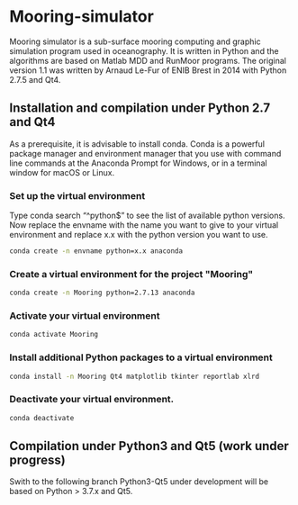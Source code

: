 # Mooring-simulator

Mooring simulator is a sub-surface mooring computing  and graphic simulation program used in oceanography.
It is written in Python and the algorithms are based on Matlab MDD and RunMoor programs.
The original version 1.1 was written by Arnaud Le-Fur of ENIB Brest in 2014 with Python 2.7.5 and Qt4.

## Installation and compilation under Python 2.7 and Qt4

As a prerequisite, it is advisable to install conda.
Conda is a powerful package manager and environment manager that you use with command line commands at the Anaconda Prompt for Windows, or in a terminal window for macOS or Linux.

### Set up the virtual environment

Type conda search “^python$”  to see the list of available python versions.
Now replace the envname with the name you want to give to your virtual environment and replace x.x with the python version you want to use.

``` bash
conda create -n envname python=x.x anaconda
```

### Create a virtual environment for the project "Mooring"

``` bash
conda create -n Mooring python=2.7.13 anaconda
```

### Activate your virtual environment

``` bash
conda activate Mooring
```

### Install additional Python packages to a virtual environment

``` bash
conda install -n Mooring Qt4 matplotlib tkinter reportlab xlrd 
```

### Deactivate your virtual environment.

``` bash
conda deactivate
```

## Compilation under Python3 and Qt5 (work under progress)

Swith to the following branch Python3-Qt5 under development will be based on Python > 3.7.x and Qt5.
